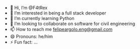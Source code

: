- 👋 Hi, I’m @F4tRex
- 👀 I’m interested in being a full stack developer
- 🌱 I’m currently learning Python
- 💞️ I’m looking to collaborate on software for civil engineering
- 📫 How to reach me felipeargolo.eng@gmail.com
- 😄 Pronouns: he/him
- ⚡ Fun fact: ...

<!---
F4tRex/F4tRex is a ✨ special ✨ repository because its `README.md` (this file) appears on your GitHub profile.
You can click the Preview link to take a look at your changes.
--->
